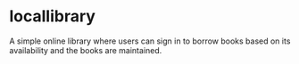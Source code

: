 # locallibrary
 A simple online library where users can sign in to borrow books based on its availability and the books are maintained.
